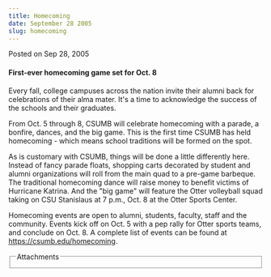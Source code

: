 ```yaml
---
title: Homecoming
date: September 28 2005
slug: homecoming
---
```


  
<span class="date">Posted on Sep 28, 2005 </span>
<h4>First-ever homecoming game set for Oct. 8</h4>
<p>
  Every fall, college campuses across the nation invite their alumni back for
  celebrations of their alma mater. It&apos;s a time to acknowledge the success
  of the schools and their graduates.
</p>
<p>
  From Oct. 5 through 8, CSUMB will celebrate homecoming with a parade, a
  bonfire, dances, and the big game. This is the first time CSUMB has held
  homecoming - which means school traditions will be formed on the spot.
</p>
<p>
  As is customary with CSUMB, things will be done a little differently here.
  Instead of fancy parade floats, shopping carts decorated by student and alumni
  organizations will roll from the main quad to a pre-game barbeque. The
  traditional homecoming dance will raise money to benefit victims of Hurricane
  Katrina. And the &quot;big game&quot; will feature the Otter volleyball squad
  taking on CSU Stanislaus at 7 p.m., Oct. 8 at the Otter Sports Center.
</p>
<p>
  Homecoming events are open to alumni, students, faculty, staff and the
  community. Events kick off on Oct. 5 with a pep rally for Otter sports teams,
  and conclude on Oct. 8. A complete list of events can be found at
  <a href="https://csumb.edu/homecoming" rel="nofollow"
    >https://csumb.edu/homecoming</a
  >.
</p>
<fieldset class="fieldgroup group-attachments">
  <legend>Attachments</legend>
  <div class="field field-type-emvideo field-field-attach-video">
    <div class="field-items">
      <div class="field-item odd">
        <div class="emvideo emvideo-video emvideo-" />
      </div>
    </div>
  </div>
</fieldset>
 
